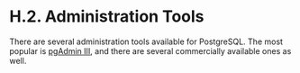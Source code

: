 # H.2. Administration Tools

There are several administration tools available for PostgreSQL. The most popular is [pgAdmin III](http://www.pgadmin.org/), and there are several commercially available ones as well.
